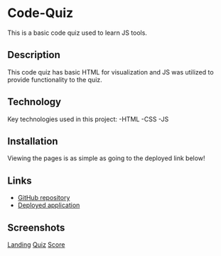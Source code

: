 # Code-Quiz
This is a basic code quiz used to learn JS tools.

## Description
This code quiz has basic HTML for visualization and JS was utilized to provide functionality to the quiz.

## Technology
Key technologies used in this project:
-HTML
-CSS
-JS

## Installation
Viewing the pages is as simple as going to the deployed link below!

## Links
- [GitHub repository](https://github.com/kekehua/Code-Quiz)
- [Deployed application]( https://kekehua.github.io/Portfolio/)

## Screenshots

[Landing](./assets/images/landing.png)
[Quiz](./assets/images/quiz.png)
[Score](./assets/images/score.png)
